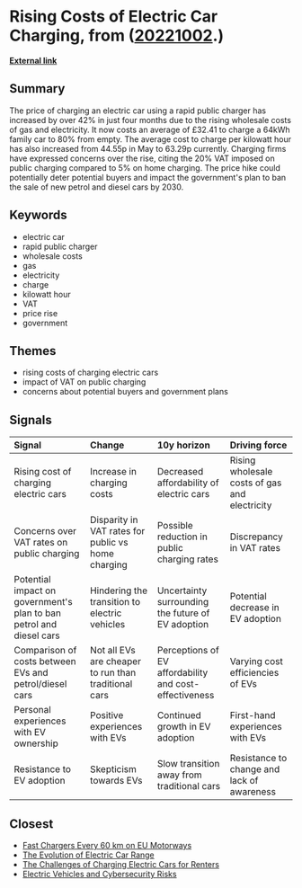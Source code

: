 # __Rising Costs of Electric Car Charging__, from ([20221002](https://kghosh.substack.com/p/20221002).)

__[External link](https://www.autocar.co.uk/car-news/consumer/cost-public-ev-charging-rises-more-42-four-months)__



## Summary

The price of charging an electric car using a rapid public charger has increased by over 42% in just four months due to the rising wholesale costs of gas and electricity. It now costs an average of £32.41 to charge a 64kWh family car to 80% from empty. The average cost to charge per kilowatt hour has also increased from 44.55p in May to 63.29p currently. Charging firms have expressed concerns over the rise, citing the 20% VAT imposed on public charging compared to 5% on home charging. The price hike could potentially deter potential buyers and impact the government's plan to ban the sale of new petrol and diesel cars by 2030.

## Keywords

* electric car
* rapid public charger
* wholesale costs
* gas
* electricity
* charge
* kilowatt hour
* VAT
* price rise
* government

## Themes

* rising costs of charging electric cars
* impact of VAT on public charging
* concerns about potential buyers and government plans

## Signals

| Signal                                                              | Change                                               | 10y horizon                                            | Driving force                                 |
|:--------------------------------------------------------------------|:-----------------------------------------------------|:-------------------------------------------------------|:----------------------------------------------|
| Rising cost of charging electric cars                               | Increase in charging costs                           | Decreased affordability of electric cars               | Rising wholesale costs of gas and electricity |
| Concerns over VAT rates on public charging                          | Disparity in VAT rates for public vs home charging   | Possible reduction in public charging rates            | Discrepancy in VAT rates                      |
| Potential impact on government's plan to ban petrol and diesel cars | Hindering the transition to electric vehicles        | Uncertainty surrounding the future of EV adoption      | Potential decrease in EV adoption             |
| Comparison of costs between EVs and petrol/diesel cars              | Not all EVs are cheaper to run than traditional cars | Perceptions of EV affordability and cost-effectiveness | Varying cost efficiencies of EVs              |
| Personal experiences with EV ownership                              | Positive experiences with EVs                        | Continued growth in EV adoption                        | First-hand experiences with EVs               |
| Resistance to EV adoption                                           | Skepticism towards EVs                               | Slow transition away from traditional cars             | Resistance to change and lack of awareness    |

## Closest

* [Fast Chargers Every 60 km on EU Motorways](e2516b1308d891acd71bba3b68fa923b)
* [The Evolution of Electric Car Range](7f4bbda67f521ee30a63b68b9f8666d9)
* [The Challenges of Charging Electric Cars for Renters](26d2f237fe9244708410cb6ef41eec9b)
* [Electric Vehicles and Cybersecurity Risks](aed93d4ebe969eabe23df9935bdb4cb8)